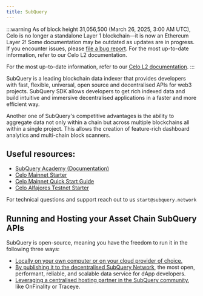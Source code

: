 ```yaml
---
title: SubQuery
---
```


:::warning
As of block height 31,056,500 (March 26, 2025, 3:00 AM UTC), Celo is no longer a standalone Layer 1 blockchain—it is now an Ethereum Layer 2!
Some documentation may be outdated as updates are in progress. If you encounter issues, please [file a bug report](https://github.com/celo-org/docs/issues/new/choose).
For the most up-to-date information, refer to our Celo L2 documentation.

For the most up-to-date information, refer to our [Celo L2 documentation](https://docs.celo.org/cel2).
:::

SubQuery is a leading blockchain data indexer that provides developers with fast, flexible, universal, open source and decentralised APIs for web3 projects. SubQuery SDK allows developers to get rich indexed data and build intuitive and immersive decentralised applications in a faster and more efficient way.

Another one of SubQuery's competitive advantages is the ability to aggregate data not only within a chain but across multiple blockchains all within a single project. This allows the creation of feature-rich dashboard analytics and multi-chain block scanners.

## Useful resources:

- [SubQuery Academy (Documentation)](https://academy.subquery.network/)
- [Celo Mainnet Starter](https://github.com/subquery/ethereum-subql-starter/tree/main/Celo/celo-starter)
- [Celo Mainnet Quick Start Guide](https://academy.subquery.network/indexer/quickstart/quickstart_chains/celo.html)
- [Celo Alfajores Testnet Starter](https://github.com/subquery/ethereum-subql-starter/tree/main/Celo%20Alfajores/celo-alfajores-testnet-starter)

For technical questions and support reach out to us `start@subquery.network`

## Running and Hosting your Asset Chain SubQuery APIs

SubQuery is open-source, meaning you have the freedom to run it in the following three ways:

- [Locally on your own computer or on your cloud provider of choice.](https://academy.subquery.network/indexer/run_publish/introduction.html#locally-run-it-yourself)
- [By publishing it to the decentralised SubQuery Network](https://academy.subquery.network/indexer/run_publish/introduction.html#publish-to-the-subquery-network), the most open, performant, reliable, and scalable data service for dApp developers.
- [Leveraging a centralised hosting partner in the SubQuery community](https://academy.subquery.network/indexer/run_publish/introduction.html#other-hosting-providers-in-the-subquery-community), like OnFinality or Traceye.